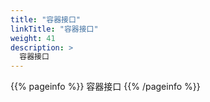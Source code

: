```yaml
---
title: "容器接口"
linkTitle: "容器接口"
weight: 41
description: >
  容器接口
---
```


{{% pageinfo %}}
容器接口
{{% /pageinfo %}}

